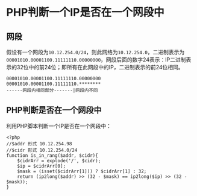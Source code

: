 # PHP判断一个IP是否在一个网段中
## 网段
假设有一个网段为`10.12.254.0/24`，则此网络为`10.12.254.0`，二进制表示为`00001010.00001100.11111110.00000000`，网段后面的数字24表示：IP二进制表示的32位中的前24位；即所有在此网段中的IP，二进制表示的前24位相同。
```
00001010.00001100.11111110.00000000
00001010.00001100.11111110.********
------网段内相同部分-------|网段内不同
```

## PHP判断是否在一个网段中
利用PHP脚本判断一个IP是否在一个网段中：
```
<?php
//$addr 形式 10.12.254.98
//$cidr 形式 10.12.254.0/24
function is_in_rang($addr, $cidr){
    $cidrArr = explode('/', $cidr);
    $ip = $cidrArr[0];
    $mask = (isset($cidrArr[1])) ? $cidrArr[1] : 32;
    return (ip2long($addr) >> (32 - $mask) == ip2long($ip) >> (32 - $mask));
}
```